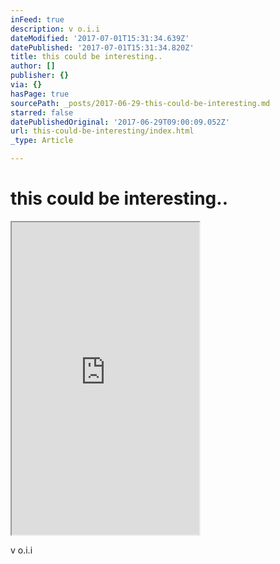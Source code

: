 ```yaml
---
inFeed: true
description: v o.i.i
dateModified: '2017-07-01T15:31:34.639Z'
datePublished: '2017-07-01T15:31:34.820Z'
title: this could be interesting..
author: []
publisher: {}
via: {}
hasPage: true
sourcePath: _posts/2017-06-29-this-could-be-interesting.md
starred: false
datePublishedOriginal: '2017-06-29T09:00:09.052Z'
url: this-could-be-interesting/index.html
_type: Article

---
```

# this could be interesting..

<iframe src="https://the-grid.github.io/ed-userhtml/?g=eJydVNuOmzAQfecrXFbtJtJCSHezF3JRL6qqSlV_YWXwAG6IjWyTJlvtv3cMhpCku6oKDzbjmTMzx2dYaLMvYeUlku3Jb4_gs6Eq5yIm0bz5zKQwQUY3vNzH5PI7NfLyimgqdKBB8WzuPXteKLegStohFMDzwiDC2xbiF2emiMk06gyV1NxwiUkyvgPWGp8CLhjs0K_9NrLqiyghM_1HQtN1rmQtWJDKUqqYqDwZRVf4jl_xoK3LFYnCB-dny85K-SvA1grOGAiXWmF_rsIonOmjJhFSGBDGNXvoRUFJDd_CoPz3s5coMLAzAS15joEpooGaD9gPmujrqNod80u7pJQxLvKY3FuPHo9BKhVtqxFSwOAGNX8CRLzt_B0vF_dT-7Y2xnWFWWKSlDJd_42Ka31ST1zY7RUZWDKZ1trV2WXJpvY9jg3TUmpIjDgjkiZalrU5IjLqClettm5mnWHQ3m1H2IcNME6JThWAIFQwMtrQXdAJ82aGjuMm70G6QzHQ2sj58_AYmR8ksuUcHZ82M_C96UtvOpnOTjq5doZnLHwxcfPoLexE2pXxLeFs6W_2P-jWJ2lJtV76Lq-_wsAFJYWCbOn_pFuKLfPKxFvJ2Sga9_5deT6RIi15unYmxByN_dU7wzeg54sJbQBtzuNEneibhIOUhTGVjicTU0CuOAspn7AnFLVPDAoZzNJ_TEoq1v6qMbsErwNoIxWcA6AHaY7-CcSu5xioR5oQ1NkLIIiRSxygkItMnod_lR8N70iaIEsrzy14UdXqsyUWCSa21KQ2BrcJoKTw5oku7IoHGxB1GC4mFQbrigrSXPnSP0imEXtaK42zU0lufw6De5MViO7aLh7u7m7nxJpQOghmFdNKAHdZLVI7USRRQNeyNo8ye8wU3cBo7Fmd8oyMUJQhjnvz1yBvlqTbj52Sh-ehZYosCcMRxzbMyUGn4kHmvliH1kcir19KsNtP-29s5OQ9DhsywnZQMZNv_5h-M9M95kG4_wvqIJGylqo_ynowXQ" height="500" style=""></iframe>

v o.i.i
